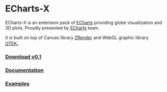 ECharts-X
=======

ECharts-X is an extension pack of [ECharts](http://echarts.baidu.com) providing globe visualization and 3D plots. Proudly presented by [ECharts](http://echarts.baidu.com/doc/about.html) team.

It is built on top of Canvas library [ZRender](https://github.com/ecomfe/ZRender) and WebGL graphic library [QTEK](https://github.com/pissang)。

### [Download v0.1](https://echarts.baidu.com/x/build/echarts-x-0.1.0.zip)

### [Documentation](http://ecomfe.github.io/echarts-x/doc/cn/article/getting_started.html)

### [Examples](http://pissang.github.io/echarts-x/doc/example.html)
